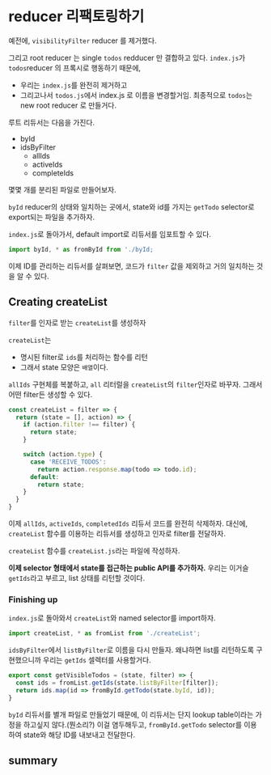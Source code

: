 # reducer 리팩토링하기

예전에, `visibilityFilter` reducer 를 제거했다.

그리고 root reducer 는 single `todos` redducer 만 결합하고 있다. `index.js`가 `todos`reducer 의 프록시로 행동하기 때문에,

- 우리는 `index.js`를 완전히 제거하고
- 그리고나서 `todos.js`에서 index.js 로 이름을 변경할거임. 최종적으로 `todos`는 new root reducer 로 만들거다.

루트 리듀서는 다음을 가진다.

- byId
- idsByFilter
  - allIds
  - activeIds
  - completeIds

몇몇 개를 분리된 파일로 만들어보자.

`byId` reducer의 상태와 일치하는 곳에서, state와 id를 가지는 `getTodo` selector로 export되는 파일을 추가하자.

`index.js`로 돌아가서, default import로 리듀서를 임포트할 수 있다.

```javascript
import byId, * as fromById from './byId;
```

이제 ID를 관리하는 리듀서를 살펴보면, 코드가 `filter` 값을 제외하고 거의 일치하는 것을 알 수 있다.

## Creating createList

`filter`를 인자로 받는 `createList`를 생성하자

`createList`는

- 명시된 filter로 `ids`를 처리하는 함수를 리턴
- 그래서 state 모양은 `배열`이다.

`allIds` 구현체를 복붙하고, `all` 리터럴을 `createList`의 `filter`인자로 바꾸자. 그래서 어떤 filter든 생성할 수 있다.

```javascript
const createList = filter => {
  return (state = [], action) => {
    if (action.filter !== filter) {
      return state;
    }

    switch (action.type) {
      case 'RECEIVE_TODOS':
        return action.response.map(todo => todo.id);
      default:
        return state;
    }
  }
}
```

이제 `allIds`, `activeIds`, `completedIds`  리듀서 코드를 완전히 삭제하자.
대신에, `createList` 함수를 이용하는 리듀서를 생성하고 인자로 filter를 전달하자.

`createList` 함수를 `createList.js`라는 파일에 작성하자.

**이제 selector 형태에서 state를 접근하는 public API를 추가하자.**
우리는 이거슬 `getIds`라고 부르고, list 상태를 리턴할 것이다.

### Finishing up

`index.js`로 돌아와서 `createList`와 named selector를 import하자.

```javascript
import createList, * as fromList from './createList';
```

`idsByFilter`에서 `listByFilter`로 이름을 다시 만들자. 왜냐하면 list를 리턴하도록 구현했으니까
우리는 `getIds` 셀렉터를 사용할거다.

```javascript
export const getVisibleTodos = (state, filter) => {
  const ids = fromList.getIds(state.listByFilter[filter]);
  return ids.map(id => fromById.getTodo(state.byId, id));
}
```

`byId` 리듀서를 별개 파일로 만들었기 때문에, 이 리듀서는 단지 lookup table이라는 가정을 하고싶지 않다.(뭔소리?) 이걸 염두해두고, `fromById.getTodo` selector를 이용하여 state와 해당 ID를 내보내고 전달한다.

## summary

